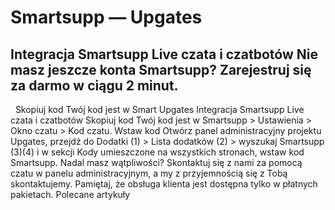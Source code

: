 # Smartsupp — Upgates
## Integracja Smartsupp Live czata i czatbotów Nie masz jeszcze konta Smartsupp? Zarejestruj się za darmo w ciągu 2 minut.
  Skopiuj kod Twój kod jest w Smart
Upgates 
Integracja Smartsupp Live czata i czatbotów
Skopiuj kod
Twój kod jest w Smartsupp > Ustawienia > Okno czatu > Kod czatu.
Wstaw kod
Otwórz panel administracyjny projektu Upgates, przejdź do Dodatki (1) > Lista dodatków (2) > wyszukaj Smartsupp (3)(4) i w sekcji Kody umieszczone na wszystkich stronach, wstaw kod Smartsupp.
Nadal masz wątpliwości? Skontaktuj się z nami za pomocą czatu w panelu administracyjnym, a my z przyjemnością się z Tobą skontaktujemy. Pamiętaj, że obsługa klienta jest dostępna tylko w płatnych pakietach. 
Polecane artykuły

